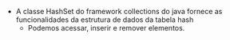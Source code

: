 - A classe HashSet do framework collections do java fornece as funcionalidades da estrutura de dados da tabela hash
  - Podemos acessar, inserir e remover elementos.